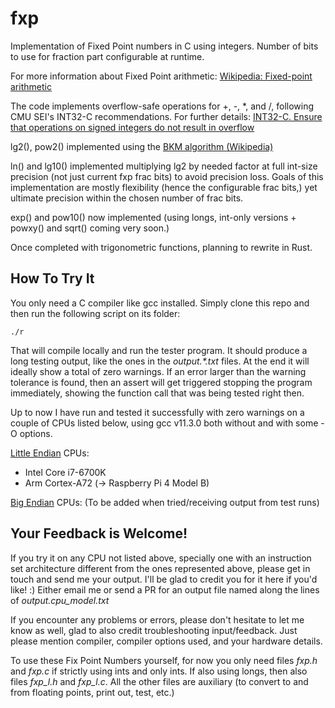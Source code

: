 # fxp
Implementation of Fixed Point numbers in C using integers. Number of bits
to use for fraction part configurable at runtime.

For more information about Fixed Point arithmetic:
[Wikipedia: Fixed-point arithmetic](https://en.wikipedia.org/wiki/Fixed-point_arithmetic)

The code implements overflow-safe operations for +, -, *, and /,
following CMU SEI's INT32-C recommendations. For further details:
[INT32-C. Ensure that operations on signed integers do not result in overflow](https://wiki.sei.cmu.edu/confluence/display/c/INT32-C.+Ensure+that+operations+on+signed+integers+do+not+result+in+overflow)

lg2(), pow2() implemented using the [BKM algorithm (Wikipedia)](https://en.wikipedia.org/wiki/BKM_algorithm)

ln() and lg10() implemented multiplying lg2 by needed factor at full 
int-size precision (not just current fxp frac bits) to avoid precision loss.
Goals of this implementation are mostly flexibility (hence the configurable frac bits,)
yet ultimate precision within the chosen number of frac bits.

exp() and pow10() now implemented (using longs, int-only versions + powxy() and sqrt() coming very soon.)

Once completed with trigonometric functions, planning to rewrite in Rust.

## How To Try It
You only need a C compiler like gcc installed.
Simply clone this repo and then run the following script on its folder:

    ./r

That will compile locally and run the tester program.
It should produce a long testing output, like the ones in the 
*output.\*.txt* files.
At the end it will ideally show a total of zero warnings.
If an error larger than the warning tolerance is found, then an assert 
will get triggered stopping the program immediately, showing the
function call that was being tested right then.

Up to now I have run and tested it successfully with zero warnings on 
a couple of CPUs listed below, using gcc v11.3.0 both without and 
with some -O options.

[Little Endian](https://en.wikipedia.org/wiki/Endianness) CPUs:
- Intel Core i7-6700K
- Arm Cortex-A72 (-> Raspberry Pi 4 Model B)

[Big Endian](https://en.wikipedia.org/wiki/Endianness) CPUs:
(To be added when tried/receiving output from test runs)

## Your Feedback is Welcome!
If you try it on any CPU not listed above, specially one with an 
instruction set architecture different from the ones represented above,
please get in touch and send me your output. I'll be glad to credit you 
for it here if you'd like! :)
Either email me or send a PR for an output file named along the 
lines of *output.cpu_model.txt*

If you encounter any problems or errors, please don't hesitate to 
let me know as well, glad to also credit troubleshooting input/feedback.
Just please mention compiler, compiler options used, and your hardware details.

To use these Fix Point Numbers yourself, for now you only need 
files *fxp.h* and *fxp.c* if strictly using ints and only ints.
If also using longs, then also files *fxp_l.h* and *fxp_l.c*. 
All the other files are auxiliary (to convert to and from floating points, 
print out, test, etc.)
